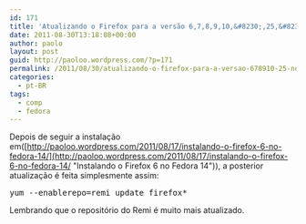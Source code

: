 ```yaml
---
id: 171
title: 'Atualizando o Firefox para a versão 6,7,8,9,10,&#8230;,25,&#8230; no Fedora'
date: 2011-08-30T13:18:08+00:00
author: paolo
layout: post
guid: http://paoloo.wordpress.com/?p=171
permalink: /2011/08/30/atualizando-o-firefox-para-a-versao-678910-25-no-fedora/
categories:
  - pt-BR
tags:
  - comp
  - fedora
---
```

Depois de seguir a instalação em([http://paoloo.wordpress.com/2011/08/17/instalando-o-firefox-6-no-fedora-14/](http://paoloo.wordpress.com/2011/08/17/instalando-o-firefox-6-no-fedora-14/ "Instalando o Firefox 6 no Fedora 14")), a posterior atualização é feita simplesmente assim:

<pre class="brush: plain; title: ; notranslate" title="">yum --enablerepo=remi update firefox*
</pre>

Lembrando que o repositório do Remi é muito mais atualizado.